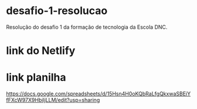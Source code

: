 # desafio-1-resolucao
Resolução do desafio 1 da formação de tecnologia da Escola DNC.

# link do Netlify


# link planilha
https://docs.google.com/spreadsheets/d/15Hsn4H0oKQbRaLfgQkxwaSBEiYfFXcW97X9HbiljLLM/edit?usp=sharing